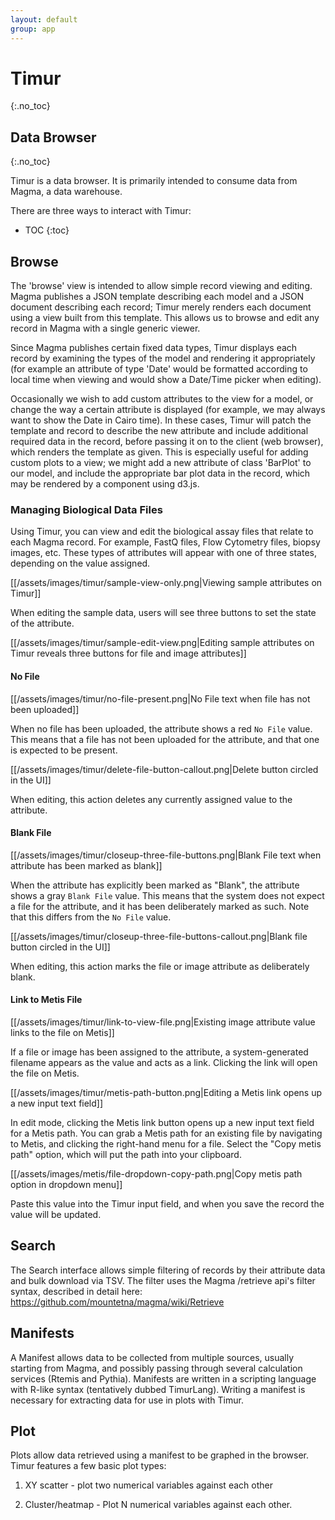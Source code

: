 ```yaml
---
layout: default
group: app
---
```


# Timur

{:.no_toc}

## Data Browser

{:.no_toc}

Timur is a data browser. It is primarily intended to consume data from Magma, a data warehouse.

There are three ways to interact with Timur:

- TOC
  {:toc}

## Browse

The 'browse' view is intended to allow simple record viewing and editing. Magma
publishes a JSON template describing each model and a JSON document describing
each record; Timur merely renders each document using a view built from this
template. This allows us to browse and edit any record in Magma with a single
generic viewer.

Since Magma publishes certain fixed data types, Timur displays each record by
examining the types of the model and rendering it appropriately (for example an
attribute of type 'Date' would be formatted according to local time when
viewing and would show a Date/Time picker when editing).

Occasionally we wish to add custom attributes to the view for a model, or
change the way a certain attribute is displayed (for example, we may always
want to show the Date in Cairo time). In these cases, Timur will patch the
template and record to describe the new attribute and include additional
required data in the record, before passing it on to the client (web browser),
which renders the template as given. This is especially useful for adding custom
plots to a view; we might add a new attribute of class 'BarPlot' to our model,
and include the appropriate bar plot data in the record, which may be rendered
by a component using d3.js.

### Managing Biological Data Files

Using Timur, you can view and edit the biological assay files that relate to each Magma record. For example, FastQ files, Flow Cytometry files, biopsy images, etc. These types of attributes will appear with one of three states, depending on the value assigned.

[[/assets/images/timur/sample-view-only.png|Viewing sample attributes on Timur]]

When editing the sample data, users will see three buttons to set the state of the attribute.

[[/assets/images/timur/sample-edit-view.png|Editing sample attributes on Timur reveals three buttons for file and image attributes]]

#### No File

[[/assets/images/timur/no-file-present.png|No File text when file has not been uploaded]]

When no file has been uploaded, the attribute shows a red `No File` value. This means that a file has not been uploaded for the attribute, and that one is expected to be present.

[[/assets/images/timur/delete-file-button-callout.png|Delete button circled in the UI]]

When editing, this action deletes any currently assigned value to the attribute.

#### Blank File

[[/assets/images/timur/closeup-three-file-buttons.png|Blank File text when attribute has been marked as blank]]

When the attribute has explicitly been marked as "Blank", the attribute shows a gray `Blank File` value. This means that the system does not expect a file for the attribute, and it has been deliberately marked as such. Note that this differs from the `No File` value.

[[/assets/images/timur/closeup-three-file-buttons-callout.png|Blank file button circled in the UI]]

When editing, this action marks the file or image attribute as deliberately blank.

#### Link to Metis File

[[/assets/images/timur/link-to-view-file.png|Existing image attribute value links to the file on Metis]]

If a file or image has been assigned to the attribute, a system-generated filename appears as the value and acts as a link. Clicking the link will open the file on Metis.

[[/assets/images/timur/metis-path-button.png|Editing a Metis link opens up a new input text field]]

In edit mode, clicking the Metis link button opens up a new input text field for a Metis path. You can grab a Metis path for an existing file by navigating to Metis, and clicking the right-hand menu for a file. Select the "Copy metis path" option, which will put the path into your clipboard.

[[/assets/images/metis/file-dropdown-copy-path.png|Copy metis path option in dropdown menu]]

Paste this value into the Timur input field, and when you save the record the value will be updated.

## Search

The Search interface allows simple filtering of records by their attribute data and bulk download via TSV.
The filter uses the Magma /retrieve api's filter syntax, described in detail here: https://github.com/mountetna/magma/wiki/Retrieve

## Manifests

A Manifest allows data to be collected from multiple sources, usually starting
from Magma, and possibly passing through several calculation services (Rtemis
and Pythia). Manifests are written in a scripting language with R-like syntax
(tentatively dubbed TimurLang). Writing a manifest is necessary for extracting
data for use in plots with Timur.

## Plot

Plots allow data retrieved using a manifest to be graphed in the browser. Timur features a few basic plot types:

1. XY scatter - plot two numerical variables against each other

2. Cluster/heatmap - Plot N numerical variables against each other.
